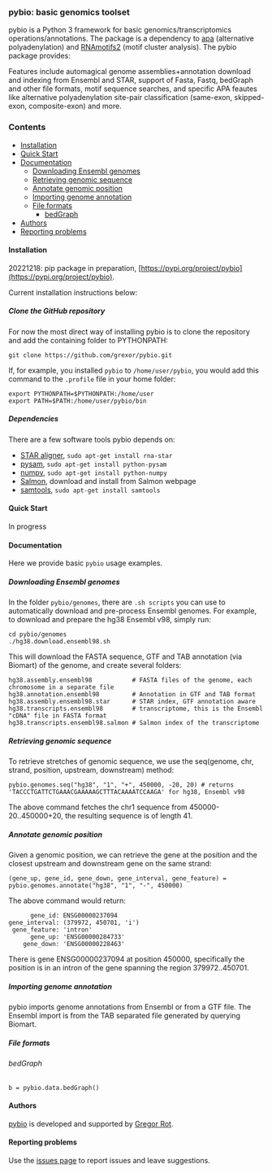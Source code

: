 ### pybio: basic genomics toolset

pybio is a Python 3 framework for basic genomics/transcriptomics operations/annotations. The package is a dependency to [apa](https://github.com/grexor/apa) (alternative polyadenylation) and [RNAmotifs2](https://github.com/grexor/rnamotifs2) (motif cluster analysis). The pybio package provides:

Features include automagical genome assemblies+annotation download and indexing from Ensembl and STAR, support of Fasta, Fastq, bedGraph and other file formats, motif sequence searches, and specific APA feautes like alternative polyadenylation site-pair classification (same-exon, skipped-exon, composite-exon) and more.

### Contents

* [Installation](#installation)
* [Quick Start](#quickstart)
* [Documentation](#documentation)
  * [Downloading Ensembl genomes](#downloading-Ensembl-genomes)
  * [Retrieving genomic sequence](#retrieving-genomic-sequence)
  * [Annotate genomic position](#annotate-genomic-position)
  * [Importing genome annotation](#importing-genome-annotation)
  * [File formats](#file-formats)
    * [bedGraph](#bedgraph)
* [Authors](#authors)
* [Reporting problems](#reporting-problems)

#### Installation

20221218: pip package in preparation, [https://pypi.org/project/pybio](https://pypi.org/project/pybio).

Current installation instructions below:

##### Clone the GitHub repository

For now the most direct way of installing pybio is to clone the repository and add the containing folder to PYTHONPATH:

```
git clone https://github.com/grexor/pybio.git
```

If, for example, you installed `pybio` to `/home/user/pybio`, you would add this command to the `.profile` file in your home folder:

```
export PYTHONPATH=$PYTHONPATH:/home/user
export PATH=$PATH:/home/user/pybio/bin
```

##### Dependencies

There are a few software tools pybio depends on:

* [STAR aligner](https://github.com/alexdobin/STAR), `sudo apt-get install rna-star`
* [pysam](https://pysam.readthedocs.io/en/latest/api.html), `sudo apt-get install python-pysam`
* [numpy](https://numpy.org/), `sudo apt-get install python-numpy`
* [Salmon](https://combine-lab.github.io/salmon/getting_started/), download and install from Salmon webpage
* [samtools](http://www.htslib.org), `sudo apt-get install samtools`

#### Quick Start

In progress

#### Documentation

Here we provide basic `pybio` usage examples.

##### Downloading Ensembl genomes

In the folder `pybio/genomes`, there are `.sh scripts` you can use to automatically download and pre-process Ensembl genomes. For example, to download and prepare the hg38 Ensembl v98, simply run:

```
cd pybio/genomes
./hg38.download.ensembl98.sh
```

This will download the FASTA sequence, GTF and TAB annotation (via Biomart) of the genome, and create several folders:

```
hg38.assembly.ensembl98           # FASTA files of the genome, each chromosome in a separate file
hg38.annotation.ensembl98         # Annotation in GTF and TAB format
hg38.assembly.ensembl98.star      # STAR index, GTF annotation aware
hg38.transcripts.ensembl98        # transcriptome, this is the Ensembl "cDNA" file in FASTA format
hg38.transcripts.ensembl98.salmon # Salmon index of the transcriptome
```

##### Retrieving genomic sequence

To retrieve stretches of genomic sequence, we use the seq(genome, chr, strand, position, upstream, downstream) method:

```
pybio.genomes.seq("hg38", "1", "+", 450000, -20, 20) # returns 'TACCCTGATTCTGAAACGAAAAAGCTTTACAAAATCCAAGA' for hg38, Ensembl v98
```

The above command fetches the chr1 sequence from 450000-20..450000+20, the resulting sequence is of length 41.

##### Annotate genomic position

Given a genomic position, we can retrieve the gene at the position and the closest upstream and downstream gene on the same strand:

```
(gene_up, gene_id, gene_down, gene_interval, gene_feature) = pybio.genomes.annotate("hg38", "1", "-", 450000)
```

The above command would return:

```
      gene_id: ENSG00000237094
gene_interval: (379972, 450701, 'i')
 gene_feature: 'intron'
      gene_up: 'ENSG00000284733'
    gene_down: 'ENSG00000228463'
```

There is gene ENSG00000237094 at position 450000, specifically the position is in an intron of the gene spanning the region 379972..450701.

##### Importing genome annotation

pybio imports genome annotations from Ensembl or from a GTF file. The Ensembl import is from the TAB separated file generated by querying Biomart.

##### File formats

###### bedGraph

```
b = pybio.data.bedGraph()
```

#### Authors

[pybio](https://github.com/grexor/pybio) is developed and supported by [Gregor Rot](https://grexor.github.io).

#### Reporting problems

Use the [issues page](https://github.com/grexor/pybio/issues) to report issues and leave suggestions.
